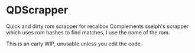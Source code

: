 # QDScrapper
Quick and dirty rom scrapper for recalbox
Complements sselph's scrapper which uses rom hashes to find matches, I use the name of the rom.

This is an early WIP, unusable unless you edit the code.